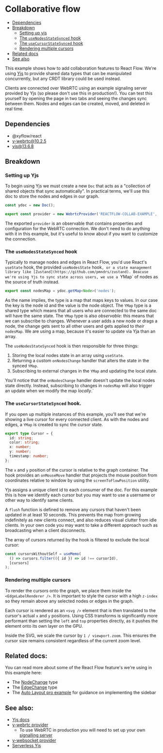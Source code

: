 # Collaborative flow

- [Dependencies](#dependencies)
- [Breakdown](#breakdown)
  - [Setting up yjs](#setting-up-yjs)
  - [The `useNodesStateSynced` hook](#the-usenodesstatesynced-hook)
  - [The `useCursorStateSynced` hook](#the-usecursorstatesynced-hook)
  - [Rendering multiple cursors](#rendering-multiple-cursors)
- [Related docs](#related-docs)
- [See also](#see-also)

This example shows how to add collaboration features to React Flow. We're using
[Yjs](https://docs.yjs.dev) to provide shared data types that can be manipulated
concurrently, but any CRDT library could be used instead.

Clients are connected over WebRTC using an example signaling server provided by
Yjs (so please don't use this in production!). You can test this yourself by
opening the page in two tabs and seeing the changes sync between them. Nodes and
edges can be created, moved, and deleted in real time.

## Dependencies

- @xyflow/react
- y-webrtc@10.2.5
- yjs@13.6.8

## Breakdown

### Setting up Yjs

To begin using Yjs we must create a new `Doc` that acts as a "collection of shared
objects that sync automatically". In practical terms, we'll use this doc to store
the nodes and edges in our graph.

```ts
const ydoc = new Doc();

export const provider = new WebrtcProvider('REACTFLOW-COLLAB-EXAMPLE', ydoc);
```

The exported `provider` is an observable that contains properties and configuration
for the WebRTC connection. We don't need to do anything with it in this example,
but it's useful to know about if you want to customize the connection.

### The `useNodesStateSynced` hook

Typically to manage nodes and edges in React Flow, you'd use React's `useState`
hook, the provided `useNodesState` hook`, or a state management library like
[Zustand](https://github.com/pmndrs/zustand). Beacuse we're using Yjs to sync
state across users, we use a `YMap` of nodes as the source of truth instead.

```ts
export const nodesMap = ydoc.getMap<Node>('nodes');
```

As the name implies, the type is a map that maps keys to values. In our case the
key is the node id and the value is the node object. The `YMap` type is a shared
type which means that all users who are connected to the same doc will have the
same state. The `YMap` type is also _observable_: this means that we can subscribe
to changes. Whenever a user adds a new node or drags a node, the change gets sent
to all other users and gets applied to _their_ `nodesMap`. We are using a map,
because it's easier to update via Yja than an array.

The `useNodesStateSynced` hook is then responsible for three things:

1. Storing the local nodes state in an array using `useState`.
2. Returning a custom `onNodesChange` handler that alters the state in the synced
   `YMap`.
3. Subscribing to external changes in the `YMap` and updating the local state.

You'll notice that the `onNodesChange` handler doesn't update the local nodes
state directly. Instead, subscribing to changes in `nodesMap` will also trigger
an update when we modify the map _locally_.`

### The `useCursorStateSynced` hook.

If you open up multiple instances of this example, you'll see that we're showing
a live cursor for every connected client. As with the nodes and edges, a `YMap`
is created to sync the cursor state.

```ts
export type Cursor = {
  id: string;
  color: string;
  x: number;
  y: number;
  timestamp: number;
};
```

The `x` and `y` position of the cursor is relative to the graph container. The
hook provides an `onMouseMove` handler that projects the mouse position from
coordinates relative to window by using the `screenToFlowPosition` utility.

Yjs assigns a unique client id to each consumer of the doc. For this example this
is how we identify each cursor but you may want to use a username or other way
to identify same clients.

A `flush` function is defined to remove any cursors that haven't been updated
in at least 10 seconds. This prevents the map from growing indefinitely as new
clients connect, and also reduces visual clutter from idle clients. In your own
code you may want to take a different approach such as broadcasting when a client
disconnects.

The array of cursors returned by the hook is filtered to exclude the local cursor:

```ts
const cursorsWithoutSelf = useMemo(
  () => cursors.filter(({ id }) => id !== cursorId),
  [cursors]
);
```

### Rendering multiple cursors

To render the cursors onto the graph, we place them inside the `<EdgeLabelRenderer />`.
It is important to style the cursor with a high `z-index` so they remain above
any selected nodes or edges in the graph.

Each cursor is rendered as an `<svg />` element that is then translated to the
cursor's actual `x` and `y` positions. Using CSS transforms is significantly more
performant than setting the `left` and `top` properties directly, as it pushes the
element onto its own layer on the GPU.

Inside the SVG, we scale the cursor by `1 / viewport.zoom`. This ensures the
cursor size remains consistent regardless of the current zoom level.

## Related docs:

You can read more about some of the React Flow feature's we're using in this
example here:

- The [NodeChange](https://reactflow.dev/api-reference/types/node-change) type
- The [EdgeChange](https://reactflow.dev/api-reference/types/edge-change) type
- The [Auto Layout pro example](https://pro.reactflow.dev/examples/auto-layout)
  for guidance on implementing the sidebar

## See also:

- [Yjs docs](https://docs.yjs.dev)
- [y-webrtc provider](https://github.com/yjs/y-webrtc)
  - To use WebRTC in production you will need to set up your own [signalling server](https://github.com/yjs/y-webrtc/blob/master/README.md#signaling)
- [y-websocket provider](https://github.com/yjs/y-websocket)
- [Serverless Yjs](https://medium.com/collaborne-engineering/serverless-yjs-72d0a84326a2)
